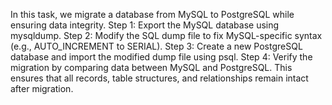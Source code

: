 In this task, we migrate a database from MySQL to PostgreSQL while ensuring data integrity.
Step 1: Export the MySQL database using mysqldump.
Step 2: Modify the SQL dump file to fix MySQL-specific syntax (e.g., AUTO_INCREMENT to SERIAL).
Step 3: Create a new PostgreSQL database and import the modified dump file using psql.
Step 4: Verify the migration by comparing data between MySQL and PostgreSQL.
This ensures that all records, table structures, and relationships remain intact after migration. 






